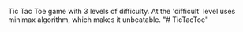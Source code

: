Tic Tac Toe game with 3 levels of difficulty. At the 'difficult' level uses minimax algorithm, which makes it unbeatable. 
"# TicTacToe" 
